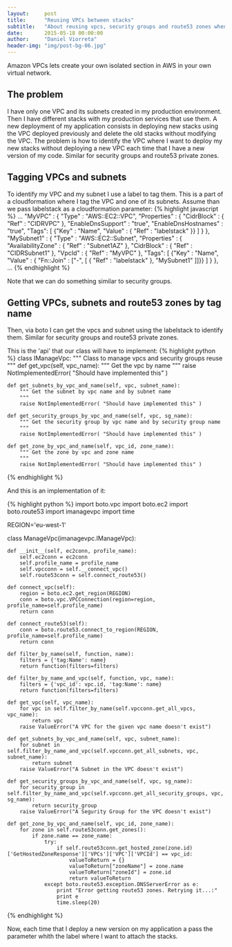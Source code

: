 ```yaml
---
layout:     post
title:      "Reusing VPCs between stacks"
subtitle:   "About reusing vpcs, security groups and route53 zones when deploying new stacks"
date:       2015-05-18 00:00:00
author:     "Daniel Viorreta"
header-img: "img/post-bg-06.jpg"
---
```


<p>
Amazon VPCs lets create your own isolated section in AWS in your own virtual network. 
</p>

<h2>The problem</h2>
<p>
I have only one VPC and its subnets created in my production environment. Then I have different stacks with my production services that use them. A new deployment of my application consists in deploying new stacks using the VPC deployed previously and delete the old stacks without modifying the VPC. The problem is how to identify the VPC where I want to deploy my new stacks without deploying a new VPC each time that I have a new version of my code. Similar for security groups and route53 private zones.
</p>

<h2>Tagging VPCs and subnets</h2>
<p>
To identify my VPC and my subnet I use a label to tag them. This is a part of a cloudformation where I tag the VPC and one of its subnets. Assume than we pass labelstack as a cloudformation parameter:
{% highlight javascript %}
...
    "MyVPC" : {
      "Type" : "AWS::EC2::VPC",
      "Properties" : {
        "CidrBlock" : { "Ref" : "CIDRVPC" },
        "EnableDnsSupport" : "true",
        "EnableDnsHostnames" : "true",
        "Tags": [ {"Key" : "Name", "Value" : { "Ref" : "labelstack" }} ]
      }
    },
    "MySubnet1" : {
      "Type" : "AWS::EC2::Subnet",
      "Properties" : {
        "AvailabilityZone" : { "Ref" : "Subnet1AZ" },
        "CidrBlock" : { "Ref" : "CIDRSubnet1" },
        "VpcId" : { "Ref" : "MyVPC" },
        "Tags": [ {"Key" : "Name", "Value" : { "Fn::Join" : ["-", [ { "Ref" : "labelstack" }, "MySubnet1" ]]}} ]
      }
    },
...
{% endhighlight %}

Note that we can do something similar to security groups.

</p>

<h2>Getting VPCs, subnets and route53 zones by tag name</h2>
Then, via boto I can get the vpcs and subnet using the labelstack to identify them. Similar for security groups and route53 private zones.

This is the 'api' that our class will have to implement:
{% highlight python %}
class IManageVpc:
    """ Class to manage vpcs and security groups reuse
    """
    def get_vpc(self, vpc_name):
        """ Get the vpc by name
        """
        raise NotImplementedError( "Should have implemented this" )

    def get_subnets_by_vpc_and_name(self, vpc, subnet_name):
        """ Get the subnet by vpc name and by subnet name
        """
        raise NotImplementedError( "Should have implemented this" ) 

    def get_security_groups_by_vpc_and_name(self, vpc, sg_name):
        """ Get the security group by vpc name and by security group name
        """
        raise NotImplementedError( "Should have implemented this" )

    def get_zone_by_vpc_and_name(self, vpc_id, zone_name):
        """ Get the zone by vpc and zone name
        """
        raise NotImplementedError( "Should have implemented this" )
{% endhighlight %}

And this is an implementation of it:


{% highlight python %}
import boto.vpc
import boto.ec2
import boto.route53
import imanagevpc
import time


REGION='eu-west-1'

class ManageVpc(imanagevpc.IManageVpc):

    def __init__(self, ec2conn, profile_name):
        self.ec2conn = ec2conn
        self.profile_name = profile_name
        self.vpcconn = self.__connect_vpc()
        self.route53conn = self.connect_route53()

    def connect_vpc(self):
        region = boto.ec2.get_region(REGION)
        conn = boto.vpc.VPCConnection(region=region, profile_name=self.profile_name)
        return conn

    def connect_route53(self):
        conn = boto.route53.connect_to_region(REGION, profile_name=self.profile_name)
        return conn

    def filter_by_name(self, function, name):
        filters = {'tag:Name': name}
        return function(filters=filters)

    def filter_by_name_and_vpc(self, function, vpc, name):
        filters = {'vpc_id': vpc.id, 'tag:Name': name}
        return function(filters=filters)

    def get_vpc(self, vpc_name):
        for vpc in self.filter_by_name(self.vpcconn.get_all_vpcs, vpc_name):
            return vpc
        raise ValueError("A VPC for the given vpc name doesn't exist")

    def get_subnets_by_vpc_and_name(self, vpc, subnet_name):
        for subnet in self.filter_by_name_and_vpc(self.vpcconn.get_all_subnets, vpc, subnet_name):
            return subnet
        raise ValueError("A Subnet in the VPC doesn't exist")    

    def get_security_groups_by_vpc_and_name(self, vpc, sg_name):
        for security_group in self.filter_by_name_and_vpc(self.vpcconn.get_all_security_groups, vpc, sg_name):
            return security_group
        raise ValueError("A Segurity Group for the VPC doesn't exist")

    def get_zone_by_vpc_and_name(self, vpc_id, zone_name):
        for zone in self.route53conn.get_zones():
            if zone.name == zone_name:
                try:
                    if self.route53conn.get_hosted_zone(zone.id)['GetHostedZoneResponse']['VPCs']['VPC']['VPCId'] == vpc_id:
                        valueToReturn = {}
                        valueToReturn["zoneName"] = zone.name
                        valueToReturn["zoneId"] = zone.id
                        return valueToReturn
                except boto.route53.exception.DNSServerError as e:
                    print "Error getting route53 zones. Retrying it...:"
                    print e
                    time.sleep(20)


{% endhighlight %}

Now, each time that I deploy a new version on my application a pass the parameter whith the label where I want to attach the stacks.

